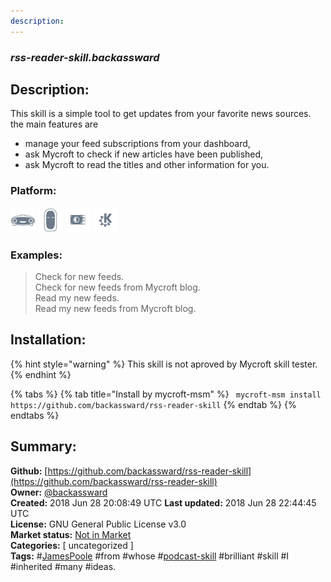```yaml
---
description: 
---
```


### _rss-reader-skill.backassward_  
## Description:  
This skill is a simple tool to get updates from your favorite news sources.
the main features are
* manage your feed subscriptions from your dashboard,
* ask Mycroft to check if new articles have been published,
* ask Mycroft to read the titles and other information for you.  
  
### Platform:  
 ![Mark I](../.gitbook/assets/mark-1-icon.png)  ![Mark II](../.gitbook/assets/mark-2-icon.png)  ![Picroft](../.gitbook/assets/picroft-icon.png)  ![plasmoid](../.gitbook/assets/kde.png)   
### Examples:  
> Check for new feeds.  
> Check for new feeds from Mycroft blog.  
> Read my new feeds.  
> Read my new feeds from Mycroft blog.  
  
## Installation:  
{% hint style="warning" %}
This skill is not aproved by Mycroft skill tester.
{% endhint %}
    
{% tabs %}
{% tab title="Install by mycroft-msm" %}
``` mycroft-msm install https://github.com/backassward/rss-reader-skill```
{% endtab %}
  {% endtabs %}
    
## Summary:  
**Github:** [https://github.com/backassward/rss-reader-skill](https://github.com/backassward/rss-reader-skill)  
**Owner:** [@backassward](https://github.com/backassward)  
**Created:** 2018 Jun 28 20:08:49 UTC  **Last updated:** 2018 Jun 28 22:44:45 UTC  
**License:** GNU General Public License v3.0  
**Market status:** [Not in Market](https://market.mycroft.ai/skill/)  
**Categories:** [ uncategorized ]   
**Tags:** \#[JamesPoole](https://github.com/JamesPoole/) \#from \#whose \#[podcast-skill](https://github.com/JamesPoole/podcast-skill) \#brilliant \#skill \#I \#inherited \#many \#ideas.   
